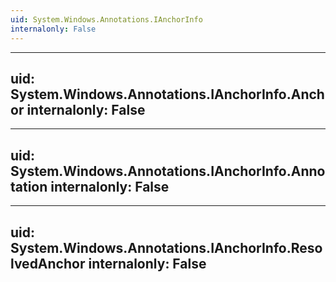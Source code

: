 ```yaml
---
uid: System.Windows.Annotations.IAnchorInfo
internalonly: False
---
```


---
uid: System.Windows.Annotations.IAnchorInfo.Anchor
internalonly: False
---

---
uid: System.Windows.Annotations.IAnchorInfo.Annotation
internalonly: False
---

---
uid: System.Windows.Annotations.IAnchorInfo.ResolvedAnchor
internalonly: False
---
